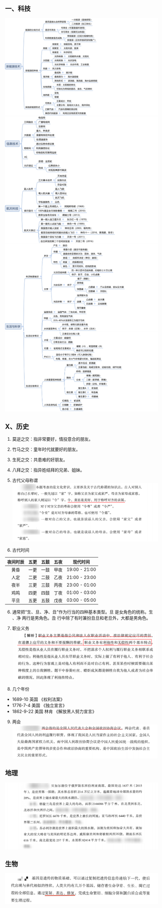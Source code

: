## 一、科技
![img](img/Xnip2019-05-30_11-54-38.jpg)
![img](img/Xnip2019-05-30_11-58-20.jpg)
![img](img/Xnip2019-05-30_12-00-24.jpg)
![img](img/Xnip2019-05-30_12-01-39.jpg)

## X、历史
1. 莫逆之交：指非常要好，情投意合的朋友。
2. 竹马之交：童年时代就要好的朋友。
3. 生死之交：共患难的好朋友。
4. 八拜之交：指异姓结拜的兄弟、姐妹。
5. 古代父母称谓
![img](img/20190602162536.png)


6. 古代时间

| 夜间时辰 | 五更  | 五鼓  | 五夜  |   现代时间    |
| :------: | :---: | :---: | :---: | :-----------: |
|   黄昏   | 一更  | 一鼓  | 甲夜  | 19:00 - 21:00 |
|   人定   | 二更  | 二鼓  | 乙夜  | 21:00 - 23:00 |
|   夜半   | 三更  | 三鼓  | 丙夜  | 23:00 - 01:00 |
|   鸡鸣   | 四更  | 四鼓  | 丁夜  | 01:00 - 03:00 |
|   平旦   | 五更  | 五鼓  | 戊夜  | 03:00 - 05:00 |

6. 通常把“生、旦、净、丑”作为行当的四种基本类型。旦 是女角色的统称。生 、净 两行是男角色。丑 行中除了有时兼扮丑旦和老旦外，大都是男角色。

7. 职业义务
![img](img/20190602152950.png)

8. 几个年份 
- 1689-10 英国 《权利法案》
- 1776-7-4 美国 《独立宣言》
- 1862-9-22 美国 林肯 《解放黑人努力宣言》

9. 两会
![img](img/20190602161710.png)

## 地理

![img](img/20190602223531.png)


## 生物

![img](img/Xnip2019-06-05_10-38-21.jpg)
